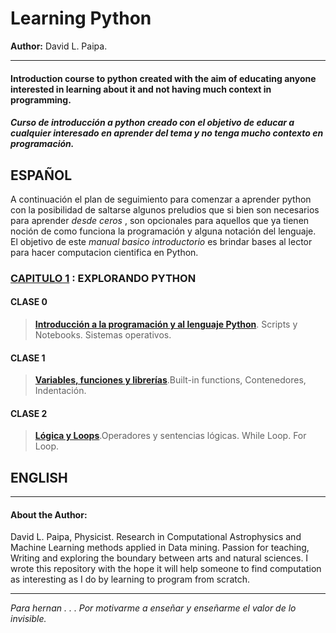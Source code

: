 # Learning Python
**Author:** David L. Paipa.

---
#### Introduction course to python created with the aim of educating anyone interested in learning about it and not having much context in programming.
##### Curso de introducción a python creado  con el objetivo de educar a cualquier interesado en aprender del tema y no tenga mucho contexto en programación.







## ESPAÑOL

A continuación el plan de seguimiento para comenzar a aprender python con la posibilidad de saltarse algunos preludios que si bien son necesarios para aprender *desde 
ceros* , son opcionales para aquellos que ya tienen noción de como funciona la programación y alguna notación del lenguaje. El objetivo de este *manual basico introductorio* es brindar bases al lector para hacer computacion cientifica en Python. 

### [CAPITULO 1](https://github.com/PaipaPsyche/LearningPython/tree/master/Chapter_1) : EXPLORANDO PYTHON
#### CLASE 0
> [**Introducción a la programación y al lenguaje Python**](https://github.com/PaipaPsyche/LearningPython/blob/master/Chapter_1/clase_0_Introduccion.ipynb). Scripts y Notebooks. Sistemas operativos.



#### CLASE 1
> [**Variables, funciones y librerías**](https://github.com/PaipaPsyche/LearningPython/blob/master/Chapter_1/clase_1_variables.ipynb).Built-in functions, Contenedores, Indentación.



#### CLASE 2
> [**Lógica y Loops**](https://github.com/PaipaPsyche/LearningPython/blob/master/Chapter_1/clase_2_loops.ipynb).Operadores y sentencias lógicas. While Loop. For Loop.


## ENGLISH



---
#### About the Author:

David L. Paipa, Physicist. Research in Computational Astrophysics and Machine Learning methods applied in Data mining.
Passion for teaching, Writing and exploring the boundary between arts and natural sciences. I wrote this repository with the hope it will help someone to find computation as interesting as I do by learning to program from scratch. 

---

*Para hernan . . . Por motivarme a enseñar y enseñarme el valor de lo invisible.*
